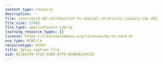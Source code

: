```yaml
---
content_type: resource
description: ''
file: /courses/8-20-introduction-to-special-relativity-january-iap-2021/9219a7d917255dd097fd6bd89b2e9cd3_lRSMmxJeaKA.vtt
file_size: 12665
file_type: application/x-subrip
learning_resource_types: []
license: https://creativecommons.org/licenses/by-nc-sa/4.0/
ocw_type: OCWFile
resourcetype: Other
title: 3play caption file
uid: 9219a7d9-1725-5dd0-97fd-6bd89b2e9cd3
---
```


